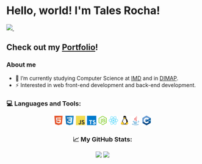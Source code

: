 <!-- ### Hi there 👋 -->

<!--

  Here are some ideas to get you started:

  - 🔭 I’m currently working on ...
  - 🌱 I’m currently learning ...
  - 👯 I’m looking to collaborate on ...
  - 🤔 I’m looking for help with ...
  - 💬 Ask me about ...
  - 📫 How to reach me: ...
  - 😄 Pronouns: ...
  - ⚡ Fun fact: ...
-->

# Hello, world! I'm Tales Rocha!

<p>
<a href="mailto:taleshrochaz@gmail.com">
  <img
      src="https://img.shields.io/badge/Gmail-D14836?style=for-the-badge&logo=gmail&logoColor=white"
      /> </a
    >&nbsp;&nbsp;
</p>

## Check out my <a href="https://portfolio-mu-two-24.vercel.app/">Portfolio</a>!

### About me

- 🌱 I’m currently studying Computer Science at [IMD](https://www.ufrn.br/) and in [DIMAP](https://dimap.ufrn.br/).
- ⚡ Interested in web front-end development and back-end development.

<h3>💻 Languages and Tools:</h3>
<div align="center">
  <code
      ><img
           alt="HTML5-icon"
           height="25"
           width="25"
           src="https://raw.githubusercontent.com/devicons/devicon/master/icons/html5/html5-original.svg"
           /></code>
  <code
      ><img
           alt="CSS3-icon"
           height="25"
           width="25"
           src="https://raw.githubusercontent.com/devicons/devicon/master/icons/css3/css3-original.svg"
           /></code>
  <code
      ><img
           alt="javascript-icon"
           height="25"
           width="25"
           src="https://raw.githubusercontent.com/devicons/devicon/master/icons/javascript/javascript-original.svg"
           /></code>
  <code
      ><img
           alt="typescript-icon"
           height="25"
           width="25"
           src="https://raw.githubusercontent.com/devicons/devicon/master/icons/typescript/typescript-original.svg"
           /></code>
  <code
      ><img
           alt="nodejs-icon"
           height="25"
           width="25"
           src="https://raw.githubusercontent.com/devicons/devicon/master/icons/nodejs/nodejs-original.svg"
           /></code>
  <code
      ><img
           alt="reactjs-icon"
           height="25"
           width="25"
           src="https://raw.githubusercontent.com/devicons/devicon/master/icons/react/react-original.svg"
           /></code>
  <code
      ><img
           alt="linux-icon"
           height="25"
           width="25"
           src="https://raw.githubusercontent.com/devicons/devicon/master/icons/linux/linux-original.svg"
           /></code>
  <code
      ><img
           alt="java-icon"
           height="25"
           width="25"
           src="https://raw.githubusercontent.com/devicons/devicon/master/icons/java/java-original.svg"
           /></code>
  <code
      ><img
           alt="cpp-icon"
           height="25"
           width="25"
           src="https://raw.githubusercontent.com/devicons/devicon/master/icons/cplusplus/cplusplus-original.svg"
           /></code>
  <div>

  <h3>📈 My GitHub Stats:</h3>
  <div align="center">
    <img
        height="180em"
        src="https://github-readme-stats-three-silk.vercel.app/api/top-langs/?username=taleshrocha&&theme=react&layout=compact&langs_count=5&hide=jupyter%20notebook,makefile"
        />
    <img
        height="180em"
        src="https://github-readme-stats-three-silk.vercel.app/api?username=taleshrocha&show_icons=true&theme=react"
        />
  </div>
